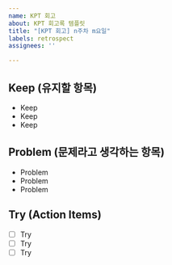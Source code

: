 ```yaml
---
name: KPT 회고
about: KPT 회고록 템플릿
title: "[KPT 회고] n주차 m요일"
labels: retrospect
assignees: ''

---
```


## Keep (유지할 항목)
- Keep
- Keep
- Keep

## Problem (문제라고 생각하는 항목)
- Problem
- Problem
- Problem
 
## Try (Action Items)
- [ ] Try
- [ ] Try
- [ ] Try

